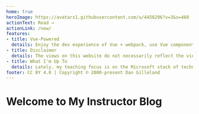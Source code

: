 ```yaml
---
home: true
heroImage: https://avatars1.githubusercontent.com/u/4458296?v=3&s=460
actionText: Read →
actionLink: /new/
features:
- title: Vue-Powered
  details: Enjoy the dev experience of Vue + webpack, use Vue components in markdown, and develop custom themes with Vue.
- title: Disclaimer
  details: The views on this website do not necessarily reflect the views of my employer, colleagues, students, or anyone else (including me, 'cause I am free to change my mind). Additionally, any connection between the content on this site and courses I teach are coincidental, and do not reflect official course material or content.
- title: What I'm Up To
  details: Lately, my teaching focus is on the Microsoft stack of technologies, with a web-based front-end. I also like to dabble in the new web stuff like Vue.
footer: CC BY 4.0 | Copyright © 2000-present Dan Gilleland
---
```

# Welcome to My Instructor Blog
